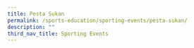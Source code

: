 ```yaml
---
title: Pesta Sukan
permalink: /sports-education/sporting-events/pesta-sukan/
description: ""
third_nav_title: Sporting Events
---
```

